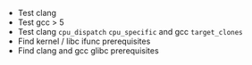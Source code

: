 * Test clang
* Test gcc > 5
* Test clang `cpu_dispatch` `cpu_specific` and gcc `target_clones`
* Find kernel / libc ifunc prerequisites
* Find clang and gcc glibc prerequisites
